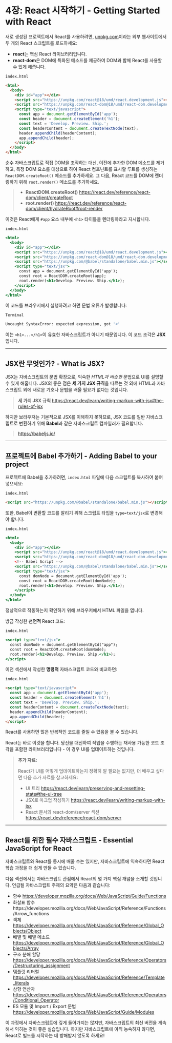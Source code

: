 # 4장: React 시작하기 - Getting Started with React

새로 생성된 프로젝트에서 React를 사용하려면, [unpkg.com](https://unpkg.com/)이라는 외부 웹사이트에서 두 개의 React 스크립트를 로드하세요:

- **react**는 핵심 React 라이브러리입니다.
- **react-dom**은 DOM에 특화된 메소드를 제공하여 DOM과 함께 React를 사용할 수 있게 해줍니다.

`index.html`

```html
<html>
  <body>
    <div id="app"></div>
    <script src="https://unpkg.com/react@18/umd/react.development.js"></script>
    <script src="https://unpkg.com/react-dom@18/umd/react-dom.development.js"></script>
    <script type="text/javascript">
      const app = document.getElementById('app');
      const header = document.createElement('h1');
      const text = 'Develop. Preview. Ship.';
      const headerContent = document.createTextNode(text);
      header.appendChild(headerContent);
      app.appendChild(header);
    </script>
  </body>
</html>
```

순수 자바스크립트로 직접 DOM을 조작하는 대신, 이전에 추가한 DOM 메소드를 제거하고, 특정 DOM 요소를 대상으로 하여 React 컴포넌트를 표시할 루트를 생성하는 `ReactDOM.createRoot()` 메소드를 추가하세요. 그 다음, React 코드를 DOM에 렌더링하기 위해 `root.render()` 메소드를 추가하세요.
> - **ReactDOM.createRoot()**
> https://react.dev/reference/react-dom/client/createRoot
> - **root.render()**
> https://react.dev/reference/react-dom/client/hydrateRoot#root-render

이것은 React에게 `#app` 요소 내부에 `<h1>` 타이틀을 렌더링하라고 지시합니다.

`index.html`

```jsx
<html>
  <body>
    <div id="app"></div>
    <script src="https://unpkg.com/react@18/umd/react.development.js"></script>
    <script src="https://unpkg.com/react-dom@18/umd/react-dom.development.js"></script>
    <script src="https://unpkg.com/@babel/standalone/babel.min.js"></script>
    <script type="text/jsx">
      const app = document.getElementById('app');
      const root = ReactDOM.createRoot(app);
      root.render(<h1>Develop. Preview. Ship.</h1>);
    </script>
  </body>
</html>
```

이 코드를 브라우저에서 실행하려고 하면 문법 오류가 발생합니다:

`Terminal`

```bash
Uncaught SyntaxError: expected expression, got '<'
```

이는 `<h1>...</h1>`이 유효한 자바스크립트가 아니기 때문입니다. 이 코드 조각은 **JSX**입니다.

---

## JSX란 무엇인가? - What is JSX?

JSX는 자바스크립트의 문법 확장으로, 익숙한 *HTML과 비슷한* 문법으로 UI를 설명할 수 있게 해줍니다. JSX의 좋은 점은 **세 가지 JSX 규칙**을 따르는 것 외에 HTML과 자바스크립트 외에 새로운 기호나 문법을 배울 필요가 없다는 것입니다.
> **세 가지 JSX 규칙**
> https://react.dev/learn/writing-markup-with-jsx#the-rules-of-jsx

하지만 브라우저는 기본적으로 JSX를 이해하지 못하므로, JSX 코드를 일반 자바스크립트로 변환하기 위해 **Babel**과 같은 자바스크립트 컴파일러가 필요합니다.
> https://babeljs.io/

---

## 프로젝트에 Babel 추가하기 - Adding Babel to your project

프로젝트에 Babel을 추가하려면, `index.html` 파일에 다음 스크립트를 복사하여 붙여넣으세요:

`index.html`

```html
<script src="https://unpkg.com/@babel/standalone/babel.min.js"></script>
```

또한, Babel이 변환할 코드를 알리기 위해 스크립트 타입을 `type=text/jsx`로 변경해야 합니다.

`index.html`

```jsx
<html>
  <body>
    <div id="app"></div>
    <script src="https://unpkg.com/react@18/umd/react.development.js"></script>
    <script src="https://unpkg.com/react-dom@18/umd/react-dom.development.js"></script>
    <!-- Babel Script -->
    <script src="https://unpkg.com/@babel/standalone/babel.min.js"></script>
    <script type="text/jsx">
      const domNode = document.getElementById('app');
      const root = ReactDOM.createRoot(domNode);
      root.render(<h1>Develop. Preview. Ship.</h1>);
    </script>
  </body>
</html>
```

정상적으로 작동하는지 확인하기 위해 브라우저에서 HTML 파일을 엽니다.

방금 작성한 **선언적** React 코드:

`index.html`

```jsx
<script type="text/jsx">
  const domNode = document.getElementById("app");
  const root = ReactDOM.createRoot(domNode);
  root.render(<h1>Develop. Preview. Ship.</h1>);
</script>
```

이전 섹션에서 작성한 **명령적** 자바스크립트 코드와 비교하면:

`index.html`

```html
<script type="text/javascript">
  const app = document.getElementById('app');
  const header = document.createElement('h1');
  const text = 'Develop. Preview. Ship.';
  const headerContent = document.createTextNode(text);
  header.appendChild(headerContent);
  app.appendChild(header);
</script>
```

React를 사용하면 많은 반복적인 코드를 줄일 수 있음을 볼 수 있습니다.

React는 바로 이것을 합니다. 당신을 대신하여 작업을 수행하는 재사용 가능한 코드 조각을 포함한 라이브러리입니다 - 이 경우 UI를 업데이트하는 것입니다.

> **추가 자료:**
> 
> React가 UI를 어떻게 업데이트하는지 정확히 알 필요는 없지만, 더 배우고 싶다면 다음 추가 자료를 참고하세요:
>
> - UI 트리
> https://react.dev/learn/preserving-and-resetting-state#the-ui-tree
> - JSX로 마크업 작성하기
> https://react.dev/learn/writing-markup-with-jsx
> - React 문서의 react-dom/server 섹션
> https://react.dev/reference/react-dom/server

---

## React를 위한 필수 자바스크립트 - Essential JavaScript for React

자바스크립트와 React를 동시에 배울 수는 있지만, 자바스크립트에 익숙하다면 React 학습 과정을 더 쉽게 만들 수 있습니다.

다음 섹션에서는 자바스크립트 관점에서 React의 몇 가지 핵심 개념을 소개할 것입니다. 언급될 자바스크립트 주제의 요약은 다음과 같습니다:

- 함수
https://developer.mozilla.org/docs/Web/JavaScript/Guide/Functions
- 화살표 함수https://developer.mozilla.org/docs/Web/JavaScript/Reference/Functions/Arrow_functions
- 객체 https://developer.mozilla.org/docs/Web/JavaScript/Reference/Global_Objects/Object
- 배열 및 배열 메소드 https://developer.mozilla.org/docs/Web/JavaScript/Reference/Global_Objects/Array
- 구조 분해 할당 https://developer.mozilla.org/docs/Web/JavaScript/Reference/Operators/Destructuring_assignment
- 템플릿 리터럴 https://developer.mozilla.org/docs/Web/JavaScript/Reference/Template_literals
- 삼항 연산자 https://developer.mozilla.org/docs/Web/JavaScript/Reference/Operators/Conditional_Operator
- ES 모듈 및 Import / Export 문법 https://developer.mozilla.org/docs/Web/JavaScript/Guide/Modules

이 과정에서 자바스크립트에 깊게 들어가지는 않지만, 자바스크립트의 최신 버전을 계속해서 익히는 것이 좋은 실습입니다. 하지만 자바스크립트에 아직 능숙하지 않다면, React로 빌드를 시작하는 데 방해받지 않도록 하세요!
